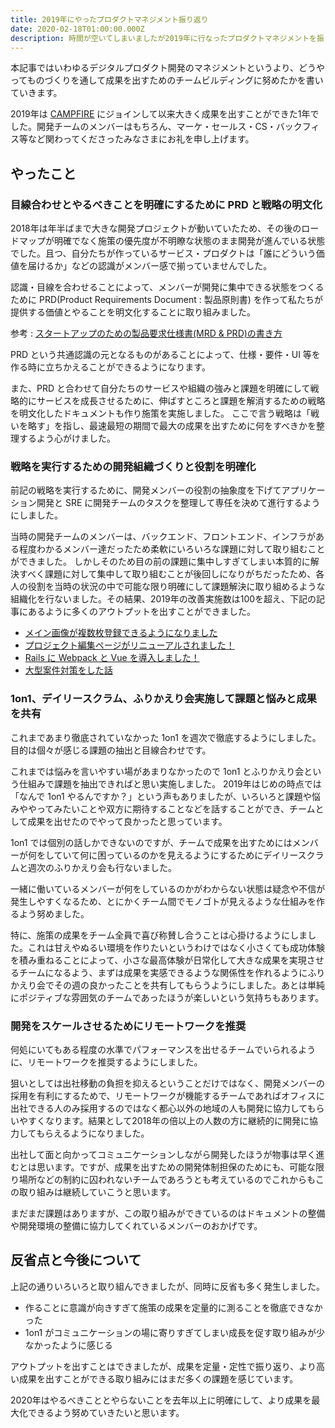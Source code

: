 ```yaml
---
title: 2019年にやったプロダクトマネジメント振り返り
date: 2020-02-18T01:00:00.000Z
description: 時間が空いてしまいましたが2019年に行なったプロダクトマネジメントを振り返ります。
---
```

本記事ではいわゆるデジタルプロダクト開発のマネジメントというより、どうやってものづくりを通して成果を出すためのチームビルディングに努めたかを書いていきます。

2019年は [CAMPFIRE](https://campfire.co.jp/) にジョインして以来大きく成果を出すことができた1年でした。開発チームのメンバーはもちろん、マーケ・セールス・CS・バックフィス等など関わってくださったみなさまにお礼を申し上げます。

## やったこと

### 目線合わせとやるべきことを明確にするために PRD と戦略の明文化

2018年は年半ばまで大きな開発プロジェクトが動いていたため、その後のロードマップが明確でなく施策の優先度が不明瞭な状態のまま開発が進んでいる状態でした。且つ、自分たちが作っているサービス・プロダクトは「誰にどういう価値を届けるか」などの認識がメンバー感で揃っていませんでした。

認識・目線を合わせることによって、メンバーが開発に集中できる状態をつくるために PRD(Product Requirements Document : 製品原則書) を作って私たちが提供する価値とやることを明文化することに取り組みました。

参考 : 
[スタートアップのための製品要求仕様書(MRD & PRD)の書き方](https://medium.com/@hirokishimada_80077/%E3%82%B9%E3%82%BF%E3%83%BC%E3%83%88%E3%82%A2%E3%83%83%E3%83%97%E3%81%AE%E3%81%9F%E3%82%81%E3%81%AE%E8%A3%BD%E5%93%81%E8%A6%81%E6%B1%82%E4%BB%95%E6%A7%98%E6%9B%B8-mrd-prd-%E3%81%AE%E6%9B%B8%E3%81%8D%E6%96%B9-d5088d795ba5)

PRD という共通認識の元となるものがあることによって、仕様・要件・UI 等を作る時に立ちかえることができるようになります。

また、PRD と合わせて自分たちのサービスや組織の強みと課題を明確にして戦略的にサービスを成長させるために、伸ばすところと課題を解消するための戦略を明文化したドキュメントも作り施策を実施しました。
ここで言う戦略は「戦いを略す」を指し、最速最短の期間で最大の成果を出すために何をすべきかを整理するよう心がけました。

### 戦略を実行するための開発組織づくりと役割を明確化

前記の戦略を実行するために、開発メンバーの役割の抽象度を下げてアプリケーション開発と SRE に開発チームのタスクを整理して専任を決めて進行するようにしました。 

当時の開発チームのメンバーは、バックエンド、フロントエンド、インフラがある程度わかるメンバー達だったため柔軟にいろいろな課題に対して取り組むことができました。 しかしそのため目の前の課題に集中しすぎてしまい本質的に解決すべく課題に対して集中して取り組むことが後回しになりがちだったため、各人の役割を当時の状況の中で可能な限り明確にして課題解決に取り組めるような組織化を行ないました。その結果、2019年の改善実施数は100を超え、下記の記事にあるように多くのアウトプットを出すことができました。

* [メイン画像が複数枚登録できるようになりました](https://note.com/campfire_dev/n/nb3a7b32a2759)
* [プロジェクト編集ページがリニューアルされました！](https://note.com/campfire_dev/n/n0093398aaa90)
* [Rails に Webpack と Vue を導入しました！](https://note.com/campfire_dev/n/n1686059962b5)
* [大型案件対策をした話](https://note.com/campfire_dev/n/nf284e58d7fc7)

### 1on1、デイリースクラム、ふりかえり会実施して課題と悩みと成果を共有

これまであまり徹底されていなかった 1on1 を週次で徹底するようにしました。\
目的は個々が感じる課題の抽出と目線合わせです。

これまでは悩みを言いやすい場があまりなかったので 1on1 とふりかえり会という仕組みで課題を抽出できればと思い実施しました。 2019年はじめの時点では「なんで 1on1 やるんですか？」という声もありましたが、いろいろと課題や悩みややってみたいことや双方に期待することなどを話することができ、チームとして成果を出せたのでやって良かったと思っています。

1on1 では個別の話しかできないのですが、チームで成果を出すためにはメンバーが何をしていて何に困っているのかを見えるようにするためにデイリースクラムと週次のふりかえり会も行ないました。

一緒に働いているメンバーが何をしているのかがわからない状態は疑念や不信が発生しやすくなるため、とにかくチーム間でモノゴトが見えるような仕組みを作るよう努めました。

特に、施策の成果をチーム全員で喜び称賛し合うことは心掛けるようにしました。これは甘えやぬるい環境を作りたいというわけではなく小さくても成功体験を積み重ねることによって、小さな最高体験が日常化して大きな成果を実現させるチームになるよう、まずは成果を実感できるような関係性を作れるようにふりかえり会でその週の良かったことを共有してもらうようにしました。あとは単純にポジティブな雰囲気のチームであったほうが楽しいという気持ちもあります。

### 開発をスケールさせるためにリモートワークを推奨

何処にいてもある程度の水準でパフォーマンスを出せるチームでいられるように、リモートワークを推奨するようにしました。

狙いとしては出社移動の負担を抑えるということだけではなく、開発メンバーの採用を有利にするためで、リモートワークが機能するチームであればオフィスに出社できる人のみ採用するのではなく都心以外の地域の人も開発に協力してもらいやすくなります。結果として2018年の倍以上の人数の方に継続的に開発に協力してもらえるようになりました。

出社して面と向かってコミュニケーションしながら開発したほうが物事は早く進むとは思います。ですが、成果を出すための開発体制担保のためにも、可能な限り場所などの制約に囚われないチームであろうとも考えているのでこれからもこの取り組みは継続していこうと思います。

まだまだ課題はありますが、この取り組みができているのはドキュメントの整備や開発環境の整備に協力してくれているメンバーのおかげです。

## 反省点と今後について

上記の通りいろいろと取り組んできましたが、同時に反省も多く発生しました。

* 作ることに意識が向きすぎて施策の成果を定量的に測ることを徹底できなかった
* 1on1 がコミュニケーションの場に寄りすぎてしまい成長を促す取り組みが少なかったように感じる
 
アウトプットを出すことはできましたが、成果を定量・定性で振り返り、より高い成果を出すことができる取り組みにはまだ多くの課題を感じています。

2020年はやるべきこととやらないことを去年以上に明確にして、より成果を最大化できるよう努めていきたいと思います。
